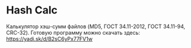 # Hash Calc
Калькулятор хэш-сумм файлов (MD5, ГОСТ 34.11-2012, ГОСТ 34.11-94, CRC-32).
Готовую программу можно скачать здесь: https://yadi.sk/d/B2sC6yPx77FV1w
